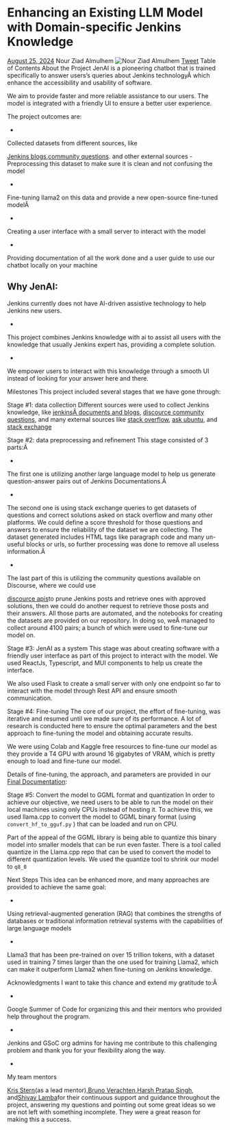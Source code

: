 # Enhancing an Existing LLM Model with Domain-specific Jenkins Knowledge
[August 25, 2024](/blog/authors/nouralmulhem/)
Nour Ziad Almulhem
![Nour Ziad Almulhem](/images/avatars/nouralmulhem.jpg)
[Tweet](https://twitter.com/intent/tweet?text=Enhancing+an+Existing+LLM+Model+with+Domain-specific+Jenkins+Knowledge&url=https%3A%2F%2Fwww.jenkins.io%2Fblog%2F2024%2F08%2F25%2Fgsoc-enhancing-llm%2F)
Table of Contents
About the Project
JenAI is a pioneering chatbot that is trained specifically to answer users’s queries about Jenkins technologyÂ which enhance the accessibility and usability of software.

We aim to provide faster and more reliable assistance to our users. The model is integrated with a friendly UI to ensure a better user experience.

The project outcomes are:

-
Collected datasets from different sources, like

[Jenkins blogs](https://www.jenkins.io/blog/),[community questions](https://community.jenkins.io/c/using-jenkins/7). and other external sources -
Preprocessing this dataset to make sure it is clean and not confusing the model

-
Fine-tuning llama2 on this data and provide a new open-source fine-tuned modelÂ

-
Creating a user interface with a small server to interact with the model

-
Providing documentation of all the work done and a user guide to use our chatbot locally on your machine

Why JenAI:
-
Jenkins currently does not have AI-driven assistive technology to help Jenkins new users.

-
This project combines Jenkins knowledge with ai to assist all users with the knowledge that usually Jenkins expert has, providing a complete solution.

-
We empower users to interact with this knowledge through a smooth UI instead of looking for your answer here and there.

Milestones
This project included several stages that we have gone through:

Stage #1: data collection
Different sources were used to collect Jenkins knowledge, like [jenkinsÂ documents and blogs](https://www.jenkins.io/blog/), [discource community questions](https://community.jenkins.io/c/using-jenkins/7), and many external sources like [stack overflow](https://stackoverflow.com/), [ask ubuntu](https://askubuntu.com/), and [stack exchange](https://stackexchange.com/)

Stage #2: data preprocessing and refinement
This stage consisted of 3 parts:Â

-
The first one is utilizing another large language model to help us generate question-answer pairs out of Jenkins Documentations.Â

-
The second one is using stack exchange queries to get datasets of questions and correct solutions asked on stack overflow and many other platforms. We could define a score threshold for those questions and answers to ensure the reliability of the dataset we are collecting. The dataset generated includes HTML tags like paragraph code and many un-useful blocks or urls, so further processing was done to remove all useless information.Â

-
The last part of this is utilizing the community questions available on Discourse, where we could use

[discource apis](https://docs.discourse.org/)to prune Jenkins posts and retrieve ones with approved solutions, then we could do another request to retrieve those posts and their answers.
All those parts are automated, and the notebooks for creating the datasets are provided on our repository. In doing so, weÂ managed to collect around 4100 pairs; a bunch of which were used to fine-tune our model on.

Stage #3: JenAI as a system
This stage was about creating software with a friendly user interface as part of this project to interact with the model. We used ReactJs, Typescript, and MUI components to help us create the interface.

We also used Flask to create a small server with only one endpoint so far to interact with the model through Rest API and ensure smooth communication.

Stage #4: Fine-tuning
The core of our project, the effort of fine-tuning, was iterative and resumed until we made sure of its performance. A lot of research is conducted here to ensure the optimal parameters and the best approach to fine-tuning the model and obtaining accurate results.

We were using Colab and Kaggle free resources to fine-tune our model as they provide a T4 GPU with around 16 gigabytes of VRAM, which is pretty enough to load and fine-tune our model.

Details of fine-tuning, the approach, and parameters are provided in our [Final Documentation](https://github.com/nouralmulhem/Enhancing-LLM-with-Jenkins-Knowledge/blob/main/JenAi%20Final%20Document.pdf):

Stage #5: Convert the model to GGML format and quantization
In order to achieve our objective, we need users to be able to run the model on their local machines using only CPUs instead of hosting it. To achieve this, we used llama.cpp to convert the model to GGML binary format (using `convert_hf_to_gguf.py`
) that can be loaded and run on CPU.

Part of the appeal of the GGML library is being able to quantize this binary model into smaller models that can be run even faster. There is a tool called quantize in the Llama.cpp repo that can be used to convert the model to different quantization levels. We used the quantize tool to shrink our model to `q8_0`

Next Steps
This idea can be enhanced more, and many approaches are provided to achieve the same goal:

-
Using retrieval-augmented generation (RAG) that combines the strengths of databases or traditional information retrieval systems with the capabilities of large language models

-
Llama3 that has been pre-trained on over 15 trillion tokens, with a dataset used in training 7 times larger than the one used for training Llama2, which can make it outperform Llama2 when fine-tuning on Jenkins knowledge.

Acknowledgments
I want to take this chance and extend my gratitude to:Â

-
Google Summer of Code for organizing this and their mentors who provided help throughout the program.

-
Jenkins and GSoC org admins for having me contribute to this challenging problem and thank you for your flexibility along the way.

-
My team mentors

[Kris Stern](https://www.jenkins.io/blog/authors/krisstern/)(as a lead mentor),[Bruno Verachten](https://www.jenkins.io/blog/authors/gounthar/),[Harsh Pratap Singh](https://www.jenkins.io/blog/authors/harsh-ps-2003/), and[Shivay Lamba](https://www.jenkins.io/blog/authors/shivaylamba/)for their continuous support and guidance throughout the project, answering my questions and pointing out some great ideas so we are not left with something incomplete. They were a great reason for making this a success.